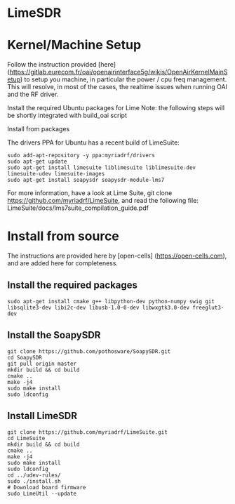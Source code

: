 # LimeSDR

# Kernel/Machine Setup

Follow the instruction provided [here] (https://gitlab.eurecom.fr/oai/openairinterface5g/wikis/OpenAirKernelMainSetup) to setup you machine, in particular the power / cpu freq management. This will resolve, in most of the cases, the realtime issues when running OAI and the RF driver.

Install the required Ubuntu packages for Lime
Note: the following steps will be shortly integrated with build_oai script

Install from packages

The drivers PPA for Ubuntu has a recent build of LimeSuite:

    sudo add-apt-repository -y ppa:myriadrf/drivers
    sudo apt-get update
    sudo apt-get install limesuite liblimesuite liblimesuite-dev limesuite-udev limesuite-images
    sudo apt-get install soapysdr soapysdr-module-lms7

For more information, have a look at Lime Suite, git clone https://github.com/myriadrf/LimeSuite, and read the following file: LimeSuite/docs/lms7suite_compilation_guide.pdf

# Install from source

The instructions are provided here by [open-cells] (https://open-cells.com), and are added here for completeness.

## Install the required packages

    sudo apt-get install cmake g++ libpython-dev python-numpy swig git libsqlite3-dev libi2c-dev libusb-1.0-0-dev libwxgtk3.0-dev freeglut3-dev

## Install the SoapySDR

    git clone https://github.com/pothosware/SoapySDR.git
    cd SoapySDR
    git pull origin master
    mkdir build && cd build
    cmake ..
    make -j4
    sudo make install
    sudo ldconfig

## Install LimeSDR

    git clone https://github.com/myriadrf/LimeSuite.git
    cd LimeSuite
    mkdir build && cd build
    cmake ..
    make -j4
    sudo make install
    sudo ldconfig
    cd ../udev-rules/
    sudo ./install.sh
    # Download board firmware
    sudo LimeUtil --update
